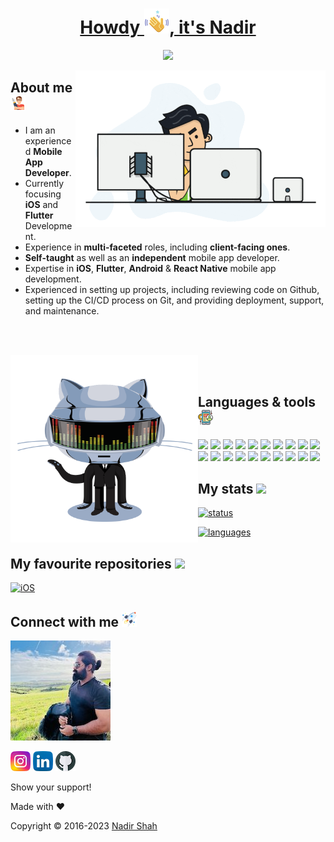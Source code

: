 <h1 align="center">
  <a href="https://github.com/lonewolfnadhu">    
    Howdy <img src="https://github.com/lonewolfnadhu/lonewolfnadhu/blob/main/assets/waving-hand.png">, it's Nadir
  </a>
</h1>

<p align="center">
  <a href="https://github.com/lonewolfnadhu">
    <img src="https://readme-typing-svg.demolab.com?font=Nunito&weight=500&size=27&duration=2000&pause=1000&color=FFFFFF&center=true&vCenter=true&width=445&lines=Welcome+to+my+GitHub+Profile;I+am+a+Mobile+Application+Developer;now+complete+focus+on;iOS+and+Flutter+development" /></a>
</p>

[<img align="right" height="250" width="400" alt="GIF" src="https://github.com/lonewolfnadhu/lonewolfnadhu/blob/main/assets/app-1.gif"/>](https://github.com/lonewolfnadhu)

## About me [<img src="https://github.com/lonewolfnadhu/lonewolfnadhu/blob/main/assets/auther.png">](https://github.com/lonewolfnadhu)
- I am an experienced **Mobile App Developer**.
- Currently focusing **iOS** and **Flutter** Development.
- Experience in **multi-faceted** roles, including **client-facing ones**.
- **Self-taught** as well as an **independent** mobile app developer.
- Expertise in **iOS**, **Flutter**, **Android** & **React Native** mobile app development.
- Experienced in setting up projects, including reviewing code on Github, setting up the CI/CD process on Git, and providing deployment, support, and maintenance.

<br> <br>

[<img align="left" height="300" width="300" alt="GIF" src="https://github.com/lonewolfnadhu/lonewolfnadhu/blob/main/assets/git-robot.gif"/>](https://github.com/lonewolfnadhu)

<br> <br>

## Languages & tools [<img src="https://github.com/lonewolfnadhu/lonewolfnadhu/blob/main/assets/mobile.png">](https://github.com/lonewolfnadhu)
[<img src="https://github.com/lonewolfnadhu/lonewolfnadhu/blob/main/assets/xcode-icon.png">](https://github.com/lonewolfnadhu)
[<img src="https://github.com/lonewolfnadhu/lonewolfnadhu/blob/main/assets/swift-icon.png">](https://github.com/lonewolfnadhu)
[<img src="https://github.com/lonewolfnadhu/lonewolfnadhu/blob/main/assets/android-studio-icon.png">](https://github.com/lonewolfnadhu)
[<img src="https://github.com/lonewolfnadhu/lonewolfnadhu/blob/main/assets/eclipse-icon.png">](https://github.com/lonewolfnadhu)
[<img src="https://github.com/lonewolfnadhu/lonewolfnadhu/blob/main/assets/java-icon.png">](https://github.com/lonewolfnadhu)
[<img src="https://github.com/lonewolfnadhu/lonewolfnadhu/blob/main/assets/dart-icon.png">](https://github.com/lonewolfnadhu)
[<img src="https://github.com/lonewolfnadhu/lonewolfnadhu/blob/main/assets/vs-code-icon.png">](https://github.com/lonewolfnadhu)
[<img src="https://github.com/lonewolfnadhu/lonewolfnadhu/blob/main/assets/sublime-icon.png">](https://github.com/lonewolfnadhu)
[<img src="https://github.com/lonewolfnadhu/lonewolfnadhu/blob/main/assets/netbeans-icon.png">](https://github.com/lonewolfnadhu)
[<img src="https://github.com/lonewolfnadhu/lonewolfnadhu/blob/main/assets/react-native-icon.png">](https://github.com/lonewolfnadhu)
[<img src="https://github.com/lonewolfnadhu/lonewolfnadhu/blob/main/assets/java-script-icon.png">](https://github.com/lonewolfnadhu)
[<img src="https://github.com/lonewolfnadhu/lonewolfnadhu/blob/main/assets/pycharm-icon.png">](https://github.com/lonewolfnadhu)
[<img src="https://github.com/lonewolfnadhu/lonewolfnadhu/blob/main/assets/python-icon.png">](https://github.com/lonewolfnadhu)
[<img src="https://github.com/lonewolfnadhu/lonewolfnadhu/blob/main/assets/git-icon.png">](https://github.com/lonewolfnadhu)
[<img src="https://github.com/lonewolfnadhu/lonewolfnadhu/blob/main/assets/postman-icon.png">](https://github.com/lonewolfnadhu)
[<img src="https://github.com/lonewolfnadhu/lonewolfnadhu/blob/main/assets/firebase-icon.png">](https://github.com/lonewolfnadhu)
[<img src="https://github.com/lonewolfnadhu/lonewolfnadhu/blob/main/assets/linux-icon.png">](https://github.com/lonewolfnadhu)
[<img src="https://github.com/lonewolfnadhu/lonewolfnadhu/blob/main/assets/google-sheet-icon.png">](https://github.com/lonewolfnadhu)
[<img src="https://github.com/lonewolfnadhu/lonewolfnadhu/blob/main/assets/google-doc-icon.png">](https://github.com/lonewolfnadhu)
[<img src="https://github.com/lonewolfnadhu/lonewolfnadhu/blob/main/assets/terminal-icon.png">](https://github.com/lonewolfnadhu)


## My stats [<img src="https://github.com/lonewolfnadhu/lonewolfnadhu/blob/main/assets/install-icon.png">](https://github.com/lonewolfnadhu)
[![status](https://github-readme-stats.vercel.app/api?username=lonewolfnadhu&show_icons=true&theme=radical)](https://github.com/lonewolfnadhu)

[![languages](https://github-readme-stats.vercel.app/api/top-langs/?username=lonewolfnadhu&langs_count=8&layout=compact)](https://github.com/lonewolfnadhu)


## My favourite repositories [<img src="https://github.com/lonewolfnadhu/lonewolfnadhu/blob/main/assets/repository-icon.png">](https://github.com/lonewolfnadhu)
[![iOS](https://github-readme-stats.vercel.app/api/pin/?username=lonewolfnadhu&repo=ios)](https://github.com/lonewolfnadhu/ios)


## Connect with me [<img src="https://github.com/lonewolfnadhu/lonewolfnadhu/blob/main/assets/rocket.png">](https://github.com/lonewolfnadhu)

[<img src="https://github.com/lonewolfnadhu/lonewolfnadhu/blob/main/assets/nadir.jpg">](https://linktr.ee/lonewolfnadhu)

[<img src="https://github.com/lonewolfnadhu/lonewolfnadhu/blob/main/assets/instagram.png">](https://www.instagram.com/lonewolfnadhu/)
[<img src="https://github.com/lonewolfnadhu/lonewolfnadhu/blob/main/assets/linkedin.png">](https://www.linkedin.com/in/lonewolfnadhu/)
[<img src="https://github.com/lonewolfnadhu/lonewolfnadhu/blob/main/assets/github.png">](https://github.com/lonewolfnadhu)


Show your support!


Made with ❤️


Copyright © 2016-2023 [Nadir Shah](https://linktr.ee/lonewolfnadhu)
